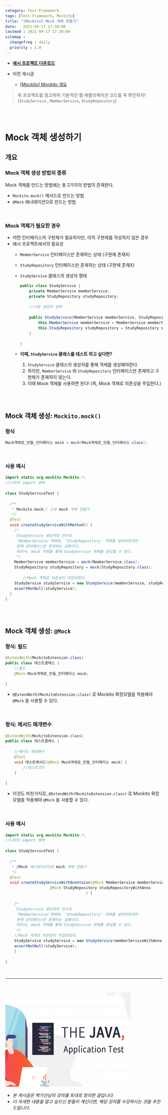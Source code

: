 ```yaml
---
category: Test-Framework
tags: [Test-Framework, Mockito]
title: "[Mockito] Mock 객체 만들기"
date:   2021-09-17 17:30:00 
lastmod : 2021-09-17 17:30:00
sitemap :
  changefreq : daily
  priority : 1.0
---
```


- **[예시 프로젝트 다운로드](https://github.com/TaegyunWoo/Spring-Test-Code-Example)**

- 이전 게시글
    - [[Mockito] Mockito 개요](https://taegyunwoo.github.io/test-framework/TestFramework_Mockito_Summary)

> 위 프로젝트를 참고하여 기본적인 웹 애플리케이션 코드를 꼭 확인하자!  
(`StudyService` , `MemberService`, `StudyRepository`)

<br/><br/>

# Mock 객체 생성하기

## 개요

### Mock 객체 생성 방법의 종류

Mock 객체를 만드는 방법에는 총 2가지의 방법이 존재한다.

- `Mockito.mock()` 메서드로 만드는 방법
- `@Mock` 애너테이션으로 만드는 방법

<br/>

### Mock 객체가 필요한 경우

- 어떤 인터페이스의 구현체가 필요하지만, 아직 구현체를 작성하지 않은 경우
- 예시 프로젝트에서의 필요성
    - `MemberService` 인터페이스만 존재하는 상태 (구현체 존재X)
    - `StudyRepository` 인터페이스만 존재하는 상태 (구현체 존재X)
    - `StudyService` 클래스의 생성자 형태

        ```java
        public class StudyService {
        	private MemberService memberService;
        	private StudyRepository studyRepository;

        	//기본 생성자 생략

        	public StudyService(MemberService memberService, StudyRepository studyRepository) {
        		this.MemberService memberService = MemberService memberService;
        		this.StudyRepository studyRepository = StudyRepository studyRepository;
        	}

        }
        ```

    - **이때, `StudyService` 클래스를 테스트 하고 싶다면?**
        1. `StudyService` 클래스의 생성자를 통해 객체를 생성해야한다.
        2. 하지만, `MemberService` 와 `StudyRepository` 인터페이스만 존재하고 구현체가 존재하지 않는다.
        3. 이때 Mock 객체를 사용하면 된다! (즉, Mock 객체로 의존성을 주입한다.)

<br/><br/>

## Mock 객체 생성: `Mockito.mock()`

### 형식

```java
Mock객체로_만들_인터페이스 mock = mock(Mock객체로_만들_인터페이스.class);
```

<br/>

### 사용 예시

```java
import static org.mockito.Mockito.*;
//나머지 import 생략

class StudyServiceTest {

  /**
   * Mockito.mock() 으로 mock 객체 만들기
   */
  @Test
  void createStudyServiceWithMethod() {
    /*
     StudyService 생성자의 인수로
     'MemberService'객체와, 'StudyRepository' 객체를 넣어야하지만
     현재 인터페이스만 존재하는 상황이다.
     따라서, mock 객체를 통해 StudyService 객체를 생성할 수 있다.
     */
    MemberService memberService = mock(MemberService.class);
    StudyRepository studyRepository = mock(StudyRepository.class);

		//Mock 객체로 의존성이 주입되었다.
    StudyService studyService = new StudyService(memberService, studyRepository);
    assertNotNull(studyService);
  }
}
```

<br/><br/>

## Mock 객체 생성: `@Mock`

### 형식: 필드

```java
@ExtendWith(MockitoExtension.class)
public class 테스트클래스 {
	//필드
	@Mock Mock객체로_만들_인터페이스 mock;

}
```

- `@ExtendWith(MockitoExtension.class)` 로 Mockito 확장모델을 적용해야 `@Mock` 을 사용할 수 있다.

<br/>

### 형식: 메서드 매개변수

```java
@ExtendWith(MockitoExtension.class)
public class 테스트클래스 {

	//메서드 매개변수
	@Test
	void 테스트메서드(@Mock Mock객체로_만들_인터페이스 mock) {
		//테스트코드
	}

}
```

- 이것도 마찬가지로, `@ExtendWith(MockitoExtension.class)` 로 Mockito 확장모델을 적용해야 `@Mock` 을 사용할 수 있다.

<br/>

### 사용 예시

```java
import static org.mockito.Mockito.*;
//나머지 import 생략

class StudyServiceTest {

  /**
   * @Mock 애너테이션으로 mock 객체 만들기
   */
  @Test
  void createStudyServiceWithAnnotaion(@Mock MemberService memberServiceWithAnno,
					@Mock StudyRepository studyRepositoryWithAnno
									) {

    /*
     StudyService 생성자의 인수로
     'MemberService'객체와, 'StudyRepository' 객체를 넣어야하지만
     현재 인터페이스만 존재하는 상황이다.
     따라서, mock 객체를 통해 StudyService 객체를 생성할 수 있다.
     */
	//Mock 객체로 의존성이 주입되었다.
    StudyService studyService = new StudyService(memberServiceWithAnno, studyRepositoryWithAnno);
    assertNotNull(studyService);
	}

}
```

<br>

---

<br>

<a href="https://inf.run/htNB"><img src="/assets/img/Inflearn_Java_Test/logo.png" width="400px" height="300px"></a>

- *본 게시글은 백기선님의 강의를 토대로 정리한 글입니다.*
- *더 자세한 내용을 알고 싶으신 분들이 계신다면, 해당 강의를 수강하시는 것을 추천드립니다.*
